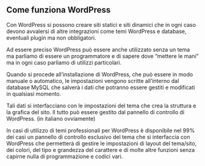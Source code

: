 ## Come funziona WordPress

Con WordPress si possono creare siti statici e siti dinamici che in ogni caso devono avvalersi di altre integrazioni come temi WordPress e database, eventuali plugin ma non obbligatori.

Ad essere preciso WordPress può essere anche utilizzato senza un tema ma parliamo di essere un programmatore e di sapere dove “mettere le mani” ma in ogni caso parliamo di utilizzi particolari.

Quando si procede all’installazione di WordPress, che può essere in modo manuale o automatico, le impostazioni vengono scritte all’interno dal database MySQL che salverà i dati che potranno essere gestiti e modificati in qualsiasi momento.

Tali dati si interfacciano con le impostazioni del tema che crea la struttura e la grafica del sito. Il tutto può essere gestito dal pannello di controllo di WordPress. (in italiano ovviamente)

In casi di utilizzo di temi professionali per WordPress è disponibile nel 99% dei casi un pannello di controllo esclusivo del tema che si interfaccia con WordPress che permetterà di gestire le impostazioni di layout del tema/sito, dei colori, del tipo e grandezza del carattere e di molte altre funzioni senza capirne nulla di programmazione e codici vari.